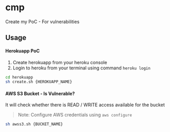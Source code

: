 # cmp
Create my PoC - For vulnerabilities

## Usage

#### Herokuapp PoC

1. Create herokuapp from your heroku console
2. Login to heroku from your terminal using command `heroku login`

```bash
cd herokuapp
sh create.sh {HEROKUAPP_NAME} 
```

#### AWS S3 Bucket - Is Vulnerable?

It will check whether there is READ / WRITE access available for the bucket

> Note: Configure AWS credentials using `aws configure`

```bash
sh awss3.sh {BUCKET_NAME}
```
